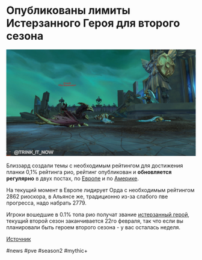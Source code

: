 # Опубликованы лимиты Истерзанного Героя для второго сезона

![](https://github.com/MagicalCow/TrinkIT-News/blob/main/Assets/325967/325967-1.jpg)

Близзард создали темы с необходимым рейтингом для достижения планки 0,1% рейтинга рио, рейтинг опубликован и **обновляется регулярно** в двух постах, по [Европе](https://eu.forums.blizzard.com/en/wow/t/m-tormented-hero-title-score-updated-daily/341108) и по [Америке](https://us.forums.blizzard.com/en/wow/t/m-tormented-hero-title-score-updated-daily/1184111/15843199).

На текущий момент в Европе лидирует Орда с необходимым рейтингом 2862 риоскора, в Альянсе же, традиционно из-за слабого пве прогресса, надо набрать 2779.

Игроки вошедшие в 0.1% топа рио получат звание [истерзанный герой](https://ru.wowhead.com/title=710), текущий второй сезон заканчивается 22го февраля, так что если вы планировали быть героем второго сезона - у вас осталась неделя.

[Источник](https://www.wowhead.com/news/mythic-tormented-hero-title-current-cutoff-on-february-14th-325967)

#news #pve #season2 #mythic+